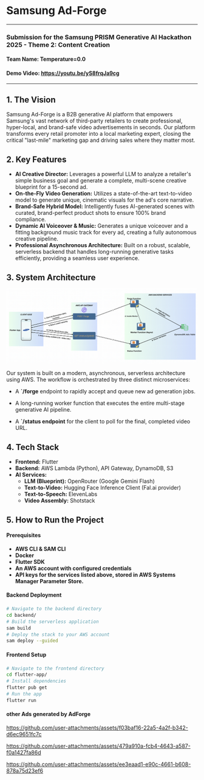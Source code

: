 # Samsung Ad-Forge #
--- 
### Submission for the Samsung PRISM Generative AI Hackathon 2025 - Theme 2: Content Creation ##

#### Team Name: Temperature=0.0 ###

#### Demo Video: https://youtu.be/yS8frqJa9cg ###

---

## 1. The Vision 
Samsung Ad-Forge is a B2B generative AI platform that empowers Samsung's vast network of third-party retailers to create professional, hyper-local, and brand-safe video advertisements in seconds. Our platform transforms every retail promoter into a local marketing expert, closing the critical "last-mile" marketing gap and driving sales where they matter most.

## 2. Key Features
* **AI Creative Director:** Leverages a powerful LLM to analyze a retailer's simple business goal and generate a complete, multi-scene creative blueprint for a 15-second ad.
* **On-the-Fly Video Generation:** Utilizes a state-of-the-art text-to-video model to generate unique, cinematic visuals for the ad's core narrative.
* **Brand-Safe Hybrid Model:** Intelligently fuses AI-generated scenes with curated, brand-perfect product shots to ensure 100% brand compliance.
* **Dynamic AI Voiceover & Music:** Generates a unique voiceover and a fitting background music track for every ad, creating a fully autonomous creative pipeline.
* **Professional Asynchronous Architecture:** Built on a robust, scalable, serverless backend that handles long-running generative tasks efficiently, providing a seamless user experience.

## 3. System Architecture

![Ad-Forge System Architecture](/frontend/assets/architecture.png)

Our system is built on a modern, asynchronous, serverless architecture using AWS. The workflow is orchestrated by three distinct microservices:

* A **`/forge** endpoint to rapidly accept and queue new ad generation jobs.

* A long-running worker function that executes the entire multi-stage generative AI pipeline.

* A **`/status endpoint** for the client to poll for the final, completed video URL.

## 4. Tech Stack
* **Frontend:** Flutter
* **Backend:** AWS Lambda (Python), API Gateway, DynamoDB, S3
* **AI Services:**
  * **LLM (Blueprint):** OpenRouter (Google Gemini Flash)
  * **Text-to-Video:** Hugging Face Inference Client (Fal.ai provider)
  * **Text-to-Speech:** ElevenLabs
  * **Video Assembly:** Shotstack
  
## 5. How to Run the Project

#### Prerequisites
* **AWS CLI & SAM CLI**
* **Docker**
* **Flutter SDK**
* **An AWS account with configured credentials**
* **API keys for the services listed above, stored in AWS Systems Manager Parameter Store.**

#### Backend Deployment
```Bash
# Navigate to the backend directory
cd backend/
# Build the serverless application
sam build
# Deploy the stack to your AWS account
sam deploy --guided
```

#### Frontend Setup
``` Bash
# Navigate to the frontend directory
cd flutter-app/
# Install dependencies
flutter pub get
# Run the app
flutter run
```
#### other Ads generated by AdForge

https://github.com/user-attachments/assets/f03baf16-22a5-4a2f-b342-d6ec9651fc7c


https://github.com/user-attachments/assets/479a910a-fcb4-4643-a587-f0a1427fa86d


https://github.com/user-attachments/assets/ee3eaad1-e90c-4661-b608-878a75d23ef6



